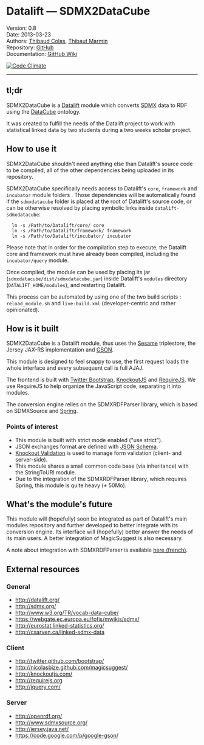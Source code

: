# Datalift — SDMX2DataCube

Version: 0.8  
Date: 2013-03-23  
Authors: [Thibaud Colas](https://github.com/ThibWeb), [Thibaut Marmin](https://github.com/marminthibaut)  
Repository: [GitHub](https://github.com/Thibau/datalift-sdmxdatacube/)  
Documentation: [GitHub Wiki](https://github.com/Thibau/datalift-sdmxdatacube/wiki)  

[![Code Climate](https://codeclimate.com/github/Thibau/datalift-sdmxdatacube.png)](https://codeclimate.com/github/Thibau/datalift-sdmxdatacube)

---------------------------------------------------------------------

## tl;dr

SDMX2DataCube is a [Datalift](http://datalift.org/) module which converts [SDMX](http://sdmx.org/) data to RDF using the [DataCube](http://www.w3.org/TR/vocab-data-cube/) ontology.

It was created to fulfill the needs of the Datalift project to work with statistical linked data by two students during a two weeks scholar project.

## How to use it

SDMX2DataCube shouldn't need anything else than Datalift's source code to be compiled, all of the other dependencies being uploaded in its repository.

SDMX2DataCube specifically needs access to Datalift's `core`, `framework` and `incubator` module folders . Those dependencies will be automatically found if the `sdmxdatacube` folder is placed at the root of Datalift's source code, or can be otherwise resolved by placing symbolic links inside `datalift-sdmxdatacube`:

```
  ln -s /Path/to/Datalift/core/ core
  ln -s /Path/to/Datalift/framework/ framework
  ln -s /Path/to/Datalift/incubator/ incubator
```

Please note that in order for the compilation step to execute, the Datalift core and framework must have already been compiled, including the `incubator/query` module.

Once compiled, the module can be used by placing its jar (`sdmxdatacube/dist/sdmxdatacube.jar`) inside Datalift's `modules` directory (`DATALIFT_HOME/modules`), and restarting Datalift.

This process can be automated by using one of the two build scripts : `reload_module.sh` and `live-build.xml` (developer-centric and rather opinionated).

## How is it built

SDMX2DataCube is a Datalift module, thus uses the [Sesame](http://openrdf.org/) triplestore, the Jersey JAX-RS implementation and [GSON](https://code.google.com/p/google-gson/).

This module is designed to feel snappy to use, the first request loads the whole interface and every subsequent call is full AJAJ.

The frontend is built with [Twitter Bootstrap](http://twitter.github.com/bootstrap/), [KnockoutJS](http://knockoutjs.com/) and [RequireJS](http://requirejs.org/). We use RequireJS to help organize the JavaScript code, separating it into modules.

The conversion engine relies on the SDMXRDFParser library, which is based on SDMXSource and [Spring](http://www.springsource.org/).

### Points of interest

* This module is built with strict mode enabled ("use strict").
* JSON exchanges format are defined with [JSON Schema](http://json-schema.org/).
* [Knockout Validation](https://github.com/ericmbarnard/Knockout-Validation) is used to manage form validation (client- and server-side).
* This module shares a small common code base (via inheritance) with the StringToURI module.
* Due to the integration of the SDMXRDFParser library, which requires Spring, this module is quite heavy (± 50Mo).

## What's the module's future

This module will (hopefully) soon be integrated as part of Datalift's main modules repository and further developed to better integrate with its conversion engine. Its interface will (hopefully) better answer the needs of its main users. A better integration of MagicSuggest is also necessary.

A note about integration with SDMXRDFParser is available [here (french)](https://github.com/Thibau/datalift-sdmxdatacube/wiki/Int%C3%A9gration-avec-SDMXRDFParser).

## External resources

### General

- http://datalift.org/
- http://sdmx.org/
- http://www.w3.org/TR/vocab-data-cube/
- https://webgate.ec.europa.eu/fpfis/mwikis/sdmx/
- http://eurostat.linked-statistics.org/
- http://csarven.ca/linked-sdmx-data

### Client

- http://twitter.github.com/bootstrap/
- http://nicolasbize.github.com/magicsuggest/
- http://knockoutjs.com/
- http://requirejs.org
- http://jquery.com/

### Server

- http://openrdf.org/
- http://www.sdmxsource.org/
- http://jersey.java.net/
- https://code.google.com/p/google-gson/
